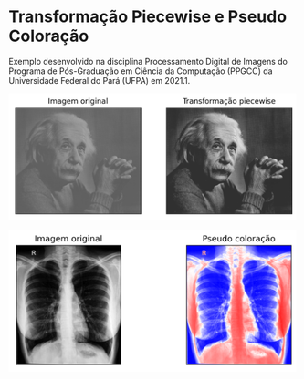 # Transformação Piecewise e Pseudo Coloração
Exemplo desenvolvido na disciplina Processamento Digital de Imagens do Programa de Pós-Graduação em Ciência da Computação (PPGCC) da Universidade Federal do Pará (UFPA) em 2021.1.

<p align="center">
    <img width="600" src="images/piecewise.png">
</p>

<p align="center">
    <img width="600" src="images/pseudocolor.png">
</p>